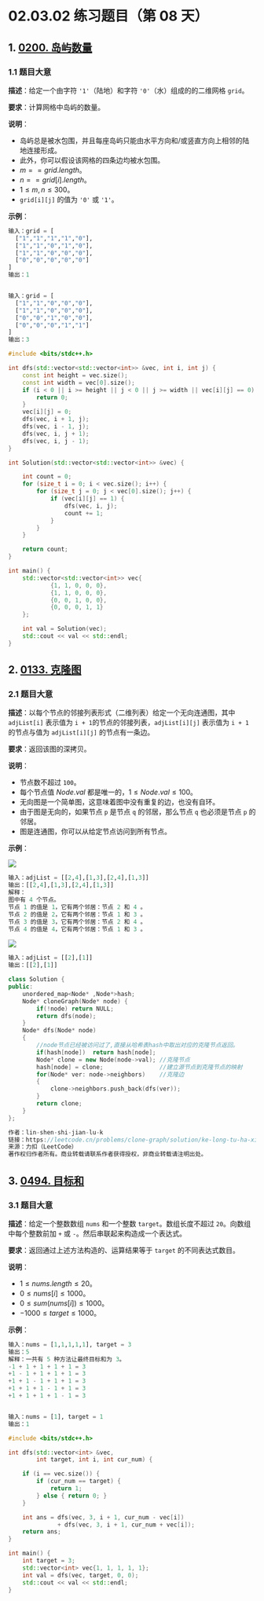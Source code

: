 # 02.03.02 练习题目（第 08 天）

## 1. [0200. 岛屿数量](https://leetcode.cn/problems/number-of-islands/)

### 1.1 题目大意

**描述**：给定一个由字符 `'1'`（陆地）和字符 `'0'`（水）组成的的二维网格 `grid`。

**要求**：计算网格中岛屿的数量。

**说明**：

- 岛屿总是被水包围，并且每座岛屿只能由水平方向和/或竖直方向上相邻的陆地连接形成。
- 此外，你可以假设该网格的四条边均被水包围。
- $m == grid.length$。
- $n == grid[i].length$。
- $1 \le m, n \le 300$。
- `grid[i][j]` 的值为 `'0'` 或 `'1'`。

**示例**：

```Python
输入：grid = [
  ["1","1","1","1","0"],
  ["1","1","0","1","0"],
  ["1","1","0","0","0"],
  ["0","0","0","0","0"]
]
输出：1


输入：grid = [
  ["1","1","0","0","0"],
  ["1","1","0","0","0"],
  ["0","0","1","0","0"],
  ["0","0","0","1","1"]
]
输出：3
```

```C++
#include <bits/stdc++.h>

int dfs(std::vector<std::vector<int>> &vec, int i, int j) {
    const int height = vec.size();
    const int width = vec[0].size();
    if (i < 0 || i >= height || j < 0 || j >= width || vec[i][j] == 0) {
        return 0;
    }
    vec[i][j] = 0;
    dfs(vec, i + 1, j);
    dfs(vec, i - 1, j);
    dfs(vec, i, j + 1);
    dfs(vec, i, j - 1);
}

int Solution(std::vector<std::vector<int>> &vec) {

    int count = 0;
    for (size_t i = 0; i < vec.size(); i++) {
        for (size_t j = 0; j < vec[0].size(); j++) {
            if (vec[i][j] == 1) {
                dfs(vec, i, j);
                count += 1;
            }
        }
    }

    return count;
}

int main() {
    std::vector<std::vector<int>> vec{
            {1, 1, 0, 0, 0},
            {1, 1, 0, 0, 0},
            {0, 0, 1, 0, 0},
            {0, 0, 0, 1, 1}
    };

    int val = Solution(vec);
    std::cout << val << std::endl;
}
```

## 2. [0133. 克隆图](https://leetcode.cn/problems/clone-graph/)

### 2.1 题目大意

**描述**：以每个节点的邻接列表形式（二维列表）给定一个无向连通图，其中 `adjList[i]` 表示值为 `i + 1`的节点的邻接列表，`adjList[i][j]` 表示值为 `i + 1` 的节点与值为 `adjList[i][j]` 的节点有一条边。

**要求**：返回该图的深拷贝。

**说明**：

- 节点数不超过 `100`。
- 每个节点值 $Node.val$ 都是唯一的，$1 \le Node.val \le 100$。
- 无向图是一个简单图，这意味着图中没有重复的边，也没有自环。
- 由于图是无向的，如果节点 `p` 是节点 `q` 的邻居，那么节点 `q` 也必须是节点 `p` 的邻居。
- 图是连通图，你可以从给定节点访问到所有节点。

**示例**：

![](https://assets.leetcode-cn.com/aliyun-lc-upload/uploads/2020/02/01/133_clone_graph_question.png)

```Python
输入：adjList = [[2,4],[1,3],[2,4],[1,3]]
输出：[[2,4],[1,3],[2,4],[1,3]]
解释：
图中有 4 个节点。
节点 1 的值是 1，它有两个邻居：节点 2 和 4 。
节点 2 的值是 2，它有两个邻居：节点 1 和 3 。
节点 3 的值是 3，它有两个邻居：节点 2 和 4 。
节点 4 的值是 4，它有两个邻居：节点 1 和 3 。
```

![](https://assets.leetcode-cn.com/aliyun-lc-upload/uploads/2020/02/01/graph-1.png)

```Python
输入：adjList = [[2],[1]]
输出：[[2],[1]]
```

```C++
class Solution {
public:
    unordered_map<Node* ,Node*>hash;
    Node* cloneGraph(Node* node) {
        if(!node) return NULL;
        return dfs(node);       
    }
    Node* dfs(Node* node)   
    {
        //node节点已经被访问过了,直接从哈希表hash中取出对应的克隆节点返回。
        if(hash[node])  return hash[node]; 
        Node* clone = new Node(node->val); //克隆节点
        hash[node] = clone;                //建立源节点到克隆节点的映射
        for(Node* ver: node->neighbors)    //克隆边
        {
            clone->neighbors.push_back(dfs(ver));
        }
        return clone;
    }
};

作者：lin-shen-shi-jian-lu-k
链接：https://leetcode.cn/problems/clone-graph/solution/ke-long-tu-ha-xi-dfs-zui-qing-xi-yi-dong-3v6l/
来源：力扣（LeetCode）
著作权归作者所有。商业转载请联系作者获得授权，非商业转载请注明出处。
```

## 3. [0494. 目标和](https://leetcode.cn/problems/target-sum/)

### 3.1 题目大意

**描述**：给定一个整数数组 `nums` 和一个整数 `target`。数组长度不超过 `20`。向数组中每个整数前加 `+` 或 `-`。然后串联起来构造成一个表达式。

**要求**：返回通过上述方法构造的、运算结果等于 `target` 的不同表达式数目。

**说明**：

- $1 \le nums.length \le 20$。
- $0 \le nums[i] \le 1000$。
- $0 \le sum(nums[i]) \le 1000$。
- $-1000 \le target \le 1000$。

**示例**：

```Python
输入：nums = [1,1,1,1,1], target = 3
输出：5
解释：一共有 5 种方法让最终目标和为 3。
-1 + 1 + 1 + 1 + 1 = 3
+1 - 1 + 1 + 1 + 1 = 3
+1 + 1 - 1 + 1 + 1 = 3
+1 + 1 + 1 - 1 + 1 = 3
+1 + 1 + 1 + 1 - 1 = 3


输入：nums = [1], target = 1
输出：1
```

```C++
#include <bits/stdc++.h>

int dfs(std::vector<int> &vec,
        int target, int i, int cur_num) {

    if (i == vec.size()) {
        if (cur_num == target) {
            return 1;
        } else { return 0; }
    }

    int ans = dfs(vec, 3, i + 1, cur_num - vec[i])
              + dfs(vec, 3, i + 1, cur_num + vec[i]);
    return ans;
}

int main() {
    int target = 3;
    std::vector<int> vec{1, 1, 1, 1, 1};
    int val = dfs(vec, target, 0, 0);
    std::cout << val << std::endl;
}
```